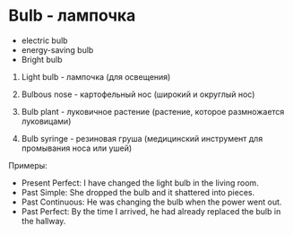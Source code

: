 # Bulb - лампочка

- electric bulb
- energy-saving bulb
- Bright bulb

1. Light bulb - лампочка (для освещения)

2. Bulbous nose - картофельный нос (широкий и округлый нос)

3. Bulb plant - луковичное растение (растение, которое размножается луковицами)

4. Bulb syringe - резиновая груша (медицинский инструмент для промывания носа или ушей)

Примеры:

- Present Perfect: I have changed the light bulb in the living room.
- Past Simple: She dropped the bulb and it shattered into pieces.
- Past Continuous: He was changing the bulb when the power went out.
- Past Perfect: By the time I arrived, he had already replaced the bulb in the hallway.